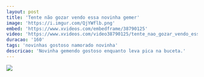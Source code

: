 ```yaml
---
layout: post
title: 'Tente não gozar vendo essa novinha gemer'
image: 'https://i.imgur.com/QjYWflb.png'
embed: 'https://www.xvideos.com/embedframe/38790125'
video: 'https://www.xvideos.com/video38790125/tente_nao_gozar_vendo_essa_novinha_gemer_-_http_machodotado.com'
duracao: '160'
tags: 'novinhas gostoso namorado novinha'
descricao: 'Novinha gemendo gostoso enquanto leva pica na buceta.'
---
```

<a href="{{ page.url | prepend: site.baseurl | prepend: site.url }}"><img src="{{ page.image }}" /></a>
